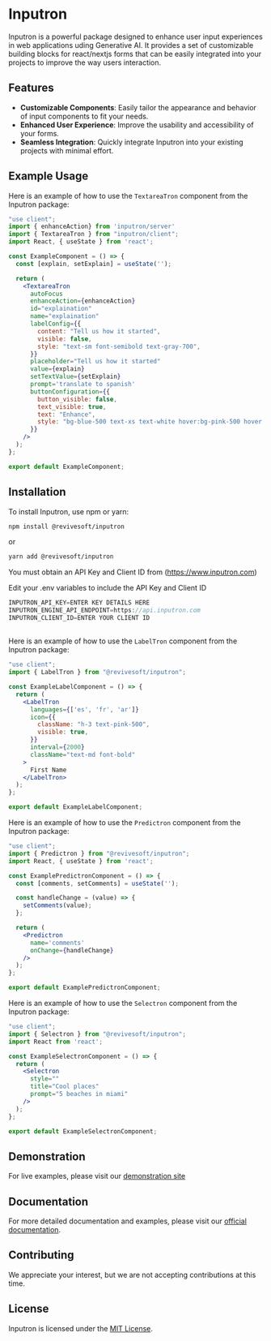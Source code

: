 # Inputron

Inputron is a powerful package designed to enhance user input experiences in web applications uding Generative AI. It provides a set of customizable building blocks for react/nextjs forms that can be easily integrated into your projects to improve the way users interaction.

## Features

- **Customizable Components**: Easily tailor the appearance and behavior of input components to fit your needs.
- **Enhanced User Experience**: Improve the usability and accessibility of your forms.
- **Seamless Integration**: Quickly integrate Inputron into your existing projects with minimal effort.

## Example Usage


Here is an example of how to use the `TextareaTron` component from the Inputron package:

```jsx
"use client";
import { enhanceAction} from 'inputron/server'
import { TextareaTron } from "inputron/client";
import React, { useState } from 'react';

const ExampleComponent = () => {
  const [explain, setExplain] = useState('');

  return (
    <TextareaTron
      autoFocus
      enhanceAction={enhanceAction}
      id="explaination"
      name="explaination"
      labelConfig={{
        content: "Tell us how it started",
        visible: false,
        style: "text-sm font-semibold text-gray-700",
      }}
      placeholder="Tell us how it started"
      value={explain}
      setTextValue={setExplain}
      prompt='translate to spanish'
      buttonConfiguration={{
        button_visible: false,
        text_visible: true,
        text: "Enhance",
        style: "bg-blue-500 text-xs text-white hover:bg-pink-500 hover:text-black",
      }}
    />
  );
};

export default ExampleComponent;
```

## Installation

To install Inputron, use npm or yarn:

```bash
npm install @revivesoft/inputron

```

or

```bash
yarn add @revivesoft/inputron
```

You must obtain an API Key and Client ID from (https://www.inputron.com)

Edit your .env variables to include the API Key and Client ID

```jsx
INPUTRON_API_KEY=ENTER KEY DETAILS HERE
INPUTRON_ENGINE_API_ENDPOINT=https://api.inputron.com
INPUTRON_CLIENT_ID=ENTER YOUR CLIENT ID
```


## 
Here is an example of how to use the `LabelTron` component from the Inputron package:

```jsx
"use client";
import { LabelTron } from "@revivesoft/inputron";

const ExampleLabelComponent = () => {
  return (
    <LabelTron
      languages={['es', 'fr', 'ar']}
      icon={{
        className: "h-3 text-pink-500",
        visible: true,
      }}
      interval={2000}
      className="text-md font-bold"
    >
      First Name
    </LabelTron>
  );
};

export default ExampleLabelComponent;
```



Here is an example of how to use the `Predictron` component from the Inputron package:

```jsx
"use client";
import { Predictron } from "@revivesoft/inputron";
import React, { useState } from 'react';

const ExamplePredictronComponent = () => {
  const [comments, setComments] = useState('');

  const handleChange = (value) => {
    setComments(value);
  };

  return (
    <Predictron
      name='comments'
      onChange={handleChange}
    />
  );
};

export default ExamplePredictronComponent;
```


Here is an example of how to use the `Selectron` component from the Inputron package:

```jsx
"use client";
import { Selectron } from "@revivesoft/inputron";
import React from 'react';

const ExampleSelectronComponent = () => {
  return (
    <Selectron
      style=""
      title="Cool places"
      prompt="5 beaches in miami"
    />
  );
};

export default ExampleSelectronComponent;
```

## Demonstration
For live examples, please visit our [demonstration site](https://www.inputron.com/demo) 

## Documentation

For more detailed documentation and examples, please visit our [official documentation](https://www.inputron.com/docs).

## Contributing

We appreciate your interest, but we are not accepting contributions at this time.

## License

Inputron is licensed under the [MIT License](#).
